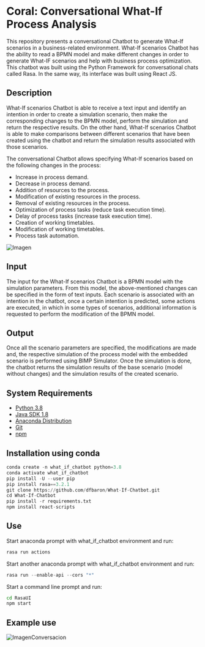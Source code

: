 # Coral: Conversational What-If Process Analysis

This repository presents a conversational Chatbot to generate What-If scenarios in a business-related environment. What-If scenarios Chatbot has the ability to read a BPMN model and make different changes in order to generate What-IF scenarios and help with business process optimization. This chatbot was built using the Python Framework for conversational chats called Rasa. In the same way, its interface was built using React JS.

## Description 

What-If scenarios Chatbot is able to receive a text input and identify an intention in order to create a simulation scenario, then make the corresponding changes to the BPMN model, perform the simulation and return the respective results. On the other hand, What-If scenarios Chatbot is able to make comparisons between different scenarios that have been created using the chatbot and return the simulation results associated with those scenarios.

The conversational Chatbot allows specifying What-If scenarios based on the following changes in the process:

- Increase in process demand.
- Decrease in process demand.
- Addition of resources to the process.
- Modification of existing resources in the process.
- Removal of existing resources in the process.
- Optimization of process tasks (reduce task execution time).
- Delay of process tasks (increase task execution time).
- Creation of working timetables.
- Modification of working timetables.
- Process task automation.

![Imagen](https://github.com/dfbaron/What-If-Chatbot/blob/main/images/Simulation%20Results.png)

## Input

The input for the What-If scenarios Chatbot is a BPMN model with the simulation parameters. From this model, the above-mentioned changes can be specified in the form of text inputs. Each scenario is associated with an intention in the chatbot, once a certain intention is predicted, some actions are executed, in which in some types of scenarios, additional information is requested to perform the modification of the BPMN model. 

## Output

Once all the scenario parameters are specified, the modifications are made and, the respective simulation of the process model with the embedded scenario is performed using BIMP Simulator. Once the simulation is done, the chatbot returns the simulation results of the base scenario (model without changes) and the simulation results of the created scenario.

## System Requirements

 - [Python 3.8](https://www.python.org/downloads/)
 - [Java SDK 1.8](https://www.oracle.com/fr/java/technologies/javase/javase8-archive-downloads.html)
 - [Anaconda Distribution](https://www.anaconda.com/products/individual)
 - [Git](https://git-scm.com/downloads)
 - [npm](https://nodejs.org/dist/v16.17.0/node-v16.17.0-x64.msi)

## Installation using conda

```python
conda create -n what_if_chatbot python=3.8
conda activate what_if_chatbot
pip install -U --user pip 
pip install rasa==3.2.1
git clone https://github.com/dfbaron/What-If-Chatbot.git
cd What-If-Chatbot
pip install -r requirements.txt
npm install react-scripts
```

## Use

Start anaconda prompt with what_if_chatbot environment and run:
```python
rasa run actions
```

Start another anaconda prompt with what_if_chatbot environment and run:
```python
rasa run --enable-api --cors "*"
```

Start a command line prompt and run:
```bash
cd RasaUI
npm start
```

## Example use

![ImagenConversacion](https://github.com/dfbaron/What-If-Chatbot/blob/main/images/Conversational%20Sample.png)

